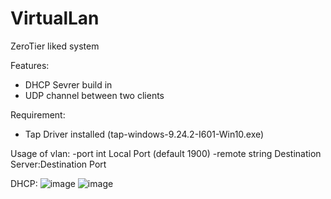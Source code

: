 # VirtualLan

ZeroTier liked system

Features:

- DHCP Sevrer build in
- UDP channel between two clients

Requirement:
- Tap Driver installed (tap-windows-9.24.2-I601-Win10.exe)

Usage of vlan:
  -port int
        Local Port (default 1900)
  -remote string
        Destination Server:Destination Port

DHCP:
![image](https://user-images.githubusercontent.com/12872405/235243881-de36ca9b-c7d4-412c-9a54-b0f12dbde1ed.png)
![image](https://user-images.githubusercontent.com/12872405/235244003-c9cf7fc2-c09f-422a-a670-4c1f5a0d3243.png)

